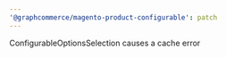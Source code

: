 ```yaml
---
'@graphcommerce/magento-product-configurable': patch
---
```


ConfigurableOptionsSelection causes a cache error
